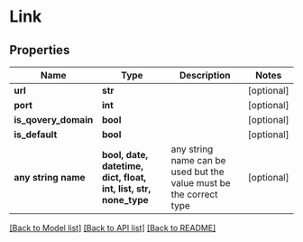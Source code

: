 # Link


## Properties
Name | Type | Description | Notes
------------ | ------------- | ------------- | -------------
**url** | **str** |  | [optional] 
**port** | **int** |  | [optional] 
**is_qovery_domain** | **bool** |  | [optional] 
**is_default** | **bool** |  | [optional] 
**any string name** | **bool, date, datetime, dict, float, int, list, str, none_type** | any string name can be used but the value must be the correct type | [optional]

[[Back to Model list]](../README.md#documentation-for-models) [[Back to API list]](../README.md#documentation-for-api-endpoints) [[Back to README]](../README.md)


